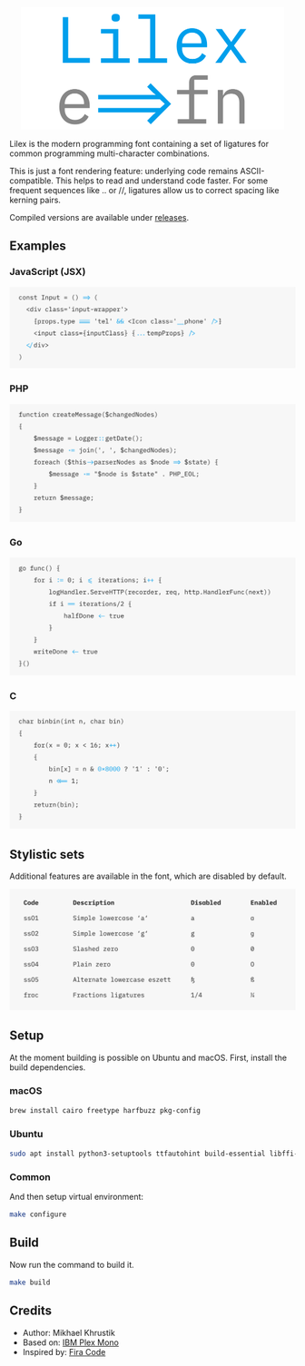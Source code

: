 <p align="center">
    <img
        src="./showcases/logo@2x.png"
        alt="Lilex logo"
        width="464px">
<p>

Lilex is the modern programming font containing a set of ligatures for common programming multi-character combinations.

This is just a font rendering feature: underlying code remains ASCII-compatible. This helps to read and understand code faster. For some frequent sequences like .. or //, ligatures allow us to correct spacing like kerning pairs.

Compiled versions are available under [releases](https://github.com/mishamyrt/Lilex/releases).

## Examples

### JavaScript (JSX)

<img src="./showcases/js@2x.png">

### PHP

<img src="./showcases/php@2x.png">

### Go

<img src="./showcases/go@2x.png">

### C

<img src="./showcases/c@2x.png">

## Stylistic sets

Additional features are available in the font, which are disabled by default.

<img src="./showcases/stylistic@2x.png">

## Setup


At the moment building is possible on Ubuntu and macOS. First, install the build dependencies.

### macOS

```sh
brew install cairo freetype harfbuzz pkg-config
```

### Ubuntu

```sh
sudo apt install python3-setuptools ttfautohint build-essential libffi-dev python-dev libgit2-dev
```

### Common

And then setup virtual environment:

```sh
make configure
```



## Build

Now run the command to build it.

```sh
make build
```

## Credits

-   Author: Mikhael Khrustik
-   Based on: [IBM Plex Mono](https://github.com/IBM/plex)
-   Inspired by: [Fira Code](https://github.com/tonsky/FiraCode)
